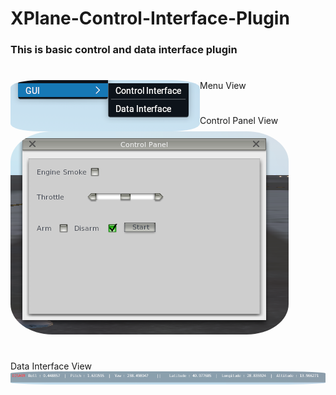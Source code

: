 # XPlane-Control-Interface-Plugin

### This is basic control and data interface plugin

#
Menu View
<img  src="./img/menu.png" alt="drawing" style="border-radius:15%" align = "left"/>

#
Control Panel View
<img  src="./img/control_panel.png" alt="drawing" style="border-radius:15%"/>

#
Data Interface View
<img  src="./img/data_interface.png" alt="drawing" style="border-radius:15%"/>

